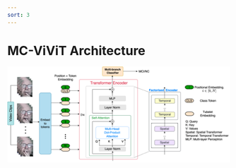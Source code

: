 ```yaml
---
sort: 3
---
```


# MC-ViViT Architecture

<p align="center" width="100%">
    <img src="./ViViT-ALL.png">
</p>
